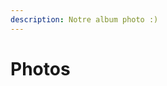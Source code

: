 ```yaml
---
description: Notre album photo :)
---
```


# Photos



<figure><img src="https://callofcraft.net/storage/img/3.png" alt=""><figcaption></figcaption></figure>

<figure><img src="https://callofcraft.net/storage/img/2.png" alt=""><figcaption></figcaption></figure>

<figure><img src="https://callofcraft.net/storage/img/1.png" alt=""><figcaption></figcaption></figure>

<figure><img src="https://callofcraft.net/storage/img/0.png" alt=""><figcaption></figcaption></figure>
